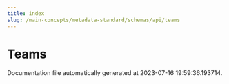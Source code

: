 ```yaml
---
title: index
slug: /main-concepts/metadata-standard/schemas/api/teams
---
```


# Teams

Documentation file automatically generated at 2023-07-16 19:59:36.193714.
